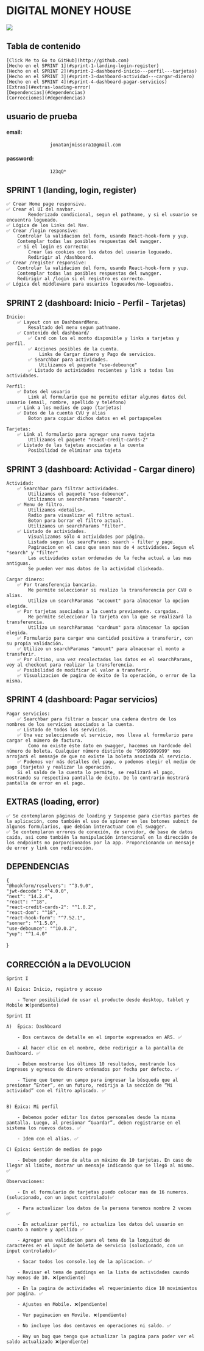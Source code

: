 
# DIGITAL MONEY HOUSE
<img src="./desktopHome.jpg">

## Tabla de contenido
    [Click Me to Go to GitHub](http://github.com)
    [Hecho en el SPRINT 1](#sprint-1-landing-login-register)
    [Hecho en el SPRINT 2](#sprint-2-dashboard-inicio---perfil---tarjetas)
    [Hecho en el SPRINT 3](#sprint-3-dashboard-actividad---cargar-dinero)
    [Hecho en el SPRINT 4](#sprint-4-dashboard-pagar-servicios)
    [Extras](#extras-loading-error)
    [Dependencias](#dependencias)
    [Correcciones](#dependencias)
    
## usuario de prueba 
   #### email: 
                    jonatanjmissora1@gmail.com
                    
   #### password:
                    123qQ*

## SPRINT 1 (landing, login, register)    

    ✅ Crear Home page responsive.
    ✅ Crear el UI del navbar.
            Renderizado condicional, segun el pathname, y si el usuario se encuentra logueado.
    ✅ Lógica de los Links del Nav.
    ✅ Crear /login responsive:
        Controlar la validacion del form, usando React-hook-form y yup.
        Contemplar todas las posibles respuestas del swagger.
        ✅ Si el login es correcto:
            Crear las cookies con los datos del usuario logueado.
            Redirigir al /dashboard.
    ✅ Crear /register responsive:
        Controlar la validacion del form, usando React-hook-form y yup.
        Contemplar todas las posibles respuestas del swagger.
        Redirigir al /login si el registro es correcto.
    ✅ Lógica del middleware para usuarios logueados/no-logueados.


## SPRINT 2 (dashboard: Inicio - Perfil - Tarjetas)

    Inicio:
        ✅ Layout con un DashboardMenu.
            Resaltado del menu segun pathname.
        ✅ Contenido del dashboard/
            ✅ Card con los el monto disponible y links a tarjetas y perfil.
            ✅ Acciones posibles de la cuenta.
                Links de Cargar dinero y Pago de servicios.
            ✅ Searchbar para actividades.
                Utilizamos el paquete "use-debounce"
            ✅ Listado de actividades recientes y link a todas las actividades.

    Perfil:
        ✅ Datos del usuario
            Link al formulario que me permite editar algunos datos del usuario (email, nombre, apellido y teléfono)
        ✅ Link a los medios de pago (tarjetas)
        ✅ Datos de la cuenta CVU y alias
            Boton para copiar dichos datos en el portapapeles

    Tarjetas:
        ✅ Link al formulario para agregar una nueva tajeta
            Utilizamos el paquete "react-credit-cards-2"
        ✅ Listado de las tajetas asociadas a la cuenta
            Posibilidad de eliminar una tajeta


## SPRINT 3 (dashboard: Actividad - Cargar dinero)

    Actividad:
        ✅ Searchbar para filtrar actividades.
            Utilizamos el paquete "use-debounce".
            Utilizamos un searchParams "search".
        ✅ Menu de filtro.
            Utilizamos <details>.
            Radio para visualizar el filtro actual.
            Boton para borrar el filtro actual.
            Utilizamos un searchParams "filter".
        ✅ Listado de actividades.
            Visualizamos sólo 4 actividades por página.
            Listado segun los searcParams: search - filter y page.
            Paginacion en el caso que sean mas de 4 actividades. Segun el "search" y "filter"
            Las actividades estan ordenadas de la fecha actual a las mas antiguas.
            Se pueden ver mas datos de la actividad clickeada.

    Cargar dinero:
        ✅ Por transferencia bancaria.
            Me permite seleccionar si realizo la transferencia por CVU o alias.
            Utilizo un searchParamas "account" para almacenar la opcion elegida.
        ✅ Por tarjetas asociadas a la cuenta previamente. cargadas.
            Me permite seleccionar la tarjeta con la que se realizará la transferencia.
            Utilizo un searchParamas "cardnum" para almacenar la opcion elegida.
        ✅ Formulario para cargar una cantidad positiva a transferir, con su propia validación.
        ✅ Utilizo un searchParamas "amount" para almacenar el monto a transferir.
        ✅ Por último, una vez recolectados los datos en el searchParams, voy al checkout para realizar la transferencia.
        ✅ Posibilidad de modificar el valor a transferir.
        ✅ Visualizacion de pagina de éxito de la operación, o error de la misma.

## SPRINT 4 (dashboard: Pagar servicios)

    Pagar servicios:
        ✅ Searchbar para filtrar o buscar una cadena dentro de los nombres de los servicios asociados a la cuenta.
        ✅ Listado de todos los servicios.
        ✅ Una vez seleccionado el servicio, nos lleva al formulario para cargar el número de factura.
            Como no existe éste dato en swagger, hacemos un hardcode del número de boleta. Cualquier número distinto de "99999999999" nos arrojará el mensaje de que no existe la boleta asociada al servicio.
        ✅ Podemos ver más detalles del pago, o podemos elegir el medio de pago (tarjeta) y realizar la operación.
        Si el saldo de la cuenta lo permite, se realizará el pago, mostrando su respectiva pantalla de éxito. De lo contrario mostrará pantalla de error en el pago.

## EXTRAS (loading, error)

    ✅ Se contemplaron páginas de loading y Suspense para ciertas partes de la aplicación, como también el uso de spinner en los botones submit de algunos formularios, que debían interactuar con el swagger.
    ✅ Se contemplaron errores de conexión, de servidor, de base de datos caida, asi como también la manipulación intencional en la dirección de los endpoints no porporcionados por la app. Proporcionando un mensaje de error y link con redirección.  

## DEPENDENCIAS

    {
    "@hookform/resolvers": "^3.9.0",
    "jwt-decode": "^4.0.0",
    "next": "14.2.4",
    "react": "^18",
    "react-credit-cards-2": "^1.0.2",
    "react-dom": "^18",
    "react-hook-form": "^7.52.1",
    "sonner": "^1.5.0",
    "use-debounce": "^10.0.2",
    "yup": "^1.4.0"
  }

## CORRECCIÓN a la DEVOLUCION

    Sprint I

    A) Épica: Inicio, registro y acceso

        - Tener posibilidad de usar el producto desde desktop, tablet y Mobile ❌(pendiente)

    Sprint II

    A)  Épica: Dashboard

        - Dos centavos de detalle en el importe expresados en ARS. ✅

        - Al hacer clic en el nombre, debe redirigir a la pantalla de Dashboard. ✅

        - Deben mostrarse los últimos 10 resultados, mostrando los ingresos y egresos de dinero ordenados por fecha por defecto. ✅

        - Tiene que tener un campo para ingresar la búsqueda que al presionar “Enter”, en un futuro, redirija a la sección de “Mi actividad” con el filtro aplicado. ✅

    
    B) Épica: Mi perfil

        - Debemos poder editar los datos personales desde la misma pantalla. Luego, al presionar “Guardar”, deben registrarse en el sistema los nuevos datos. ✅

        - Idem con el alias. ✅

    C) Épica: Gestión de medios de pago

        - Deben poder darse de alta un máximo de 10 tarjetas. En caso de llegar al límite, mostrar un mensaje indicando que se llegó al mismo. ✅

    Observaciones:

        - En el formulario de tarjetas puedo colocar mas de 16 numeros. (solucionado, con un input controlado)✅

        - Para actualizar los datos de la persona tenemos nombre 2 veces ✅

        - En actualizar perfil, no actualiza los datos del usuario en cuanto a nombre y apellido ✅

        - Agregar una validacion para el tema de la longuitud de caracteres en el input de boleta de servicio (solucionado, con un input controlado)✅

        - Sacar todos los console.log de la aplicacion. ✅

        - Revisar el tema de paddings en la lista de actividades caundo hay menos de 10. ❌(pendiente)

        - En la pagina de actividades el requerimiento dice 10 movimientos por pagina. ✅

        - Ajustes en Mobile. ❌(pendiente)

        - Ver paginacion en Movile. ❌(pendiente)

        - No incluye los dos centavos en operaciones ni saldo. ✅

        - Hay un bug que tengo que actualizar la pagina para poder ver el saldo actualizado ❌(pendiente)
